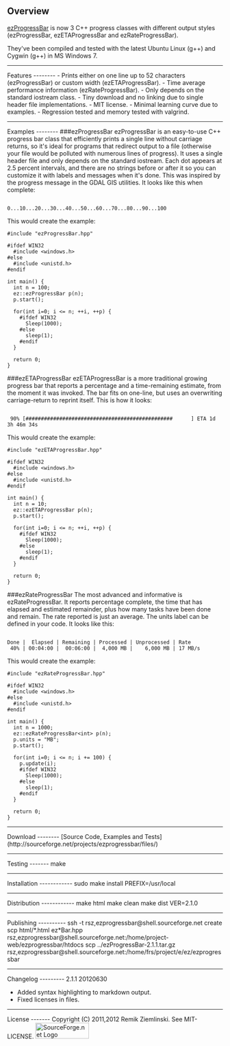 Overview
--------
[ezProgressBar][1] is now 3 C++ progress classes with different output styles (ezProgressBar, ezETAProgressBar and ezRateProgressBar).

They've been compiled and tested with the latest Ubuntu Linux (g++) and Cygwin (g++) in MS Windows 7.

[1]: https://sourceforge.net/projects/ezprogressbar/

<hr>
Features
--------
-   Prints either on one line up to 52 characters (ezProgressBar) or custom width (ezETAProgressBar).
-   Time average performance information (ezRateProgressBar).
-   Only depends on the standard iostream class.
-   Tiny download and no linking due to single header file implementations.
-   MIT license.
-   Minimal learning curve due to examples.
-   Regression tested and memory tested with valgrind.

<hr>
Examples
--------
###ezProgressBar
ezProgressBar is an easy-to-use C++ progress bar class that efficiently prints a single line without carriage returns, so it's ideal for programs that redirect output to a file (otherwise your file would be polluted with numerous lines of progress). It uses a single header file and only depends on the standard iostream. Each dot appears at 2.5 percent intervals, and there are no strings before or after it so you can customize it with labels and messages when it's done. This was inspired by the progress message in the GDAL GIS utilities. It looks like this when complete:

<pre><code>
0...10...20...30...40...50...60...70...80...90...100
</code></pre>

This would create the example:

    #include "ezProgressBar.hpp"
    
    #ifdef WIN32
      #include <windows.h>
    #else
      #include <unistd.h>
    #endif

    int main() {
      int n = 100;
      ez::ezProgressBar p(n);
      p.start();
      
      for(int i=0; i <= n; ++i, ++p) {
        #ifdef WIN32
          Sleep(1000);
        #else
          sleep(1);
        #endif
      }
      
      return 0;
    }

###ezETAProgressBar
ezETAProgressBar is a more traditional growing progress bar that reports a percentage and a time-remaining estimate, from the moment it was invoked. The bar fits on one-line, but uses an overwriting carriage-return to reprint itself. This is how it looks:

<pre><code>
 90% [################################################      ] ETA 1d 3h 46m 34s
</code></pre>

This would create the example:

    #include "ezETAProgressBar.hpp"
    
    #ifdef WIN32
      #include <windows.h>
    #else
      #include <unistd.h>
    #endif

    int main() {
      int n = 10;
      ez::ezETAProgressBar p(n);
      p.start();
      
      for(int i=0; i <= n; ++i, ++p) {
        #ifdef WIN32
          Sleep(1000);
        #else
          sleep(1);
        #endif
      }
      
      return 0;
    }
    
###ezRateProgressBar
The most advanced and informative is ezRateProgressBar. It reports percentage complete, the time that has elapsed and estimated remainder, plus how many tasks have been done and remain. The rate reported is just an average. The units label can be defined in your code. It looks like this:

<pre><code>
Done |  Elapsed | Remaining | Processed | Unprocessed | Rate
 40% | 00:04:00 |  00:06:00 |  4,000 MB |    6,000 MB | 17 MB/s 
</code></pre>

This would create the example:

    #include "ezRateProgressBar.hpp"
    
    #ifdef WIN32
      #include <windows.h>
    #else
      #include <unistd.h>
    #endif

    int main() {
      int n = 1000;
      ez::ezRateProgressBar<int> p(n);
      p.units = "MB";
      p.start();
      
      for(int i=0; i <= n; i += 100) {
        p.update(i);
        #ifdef WIN32
          Sleep(1000);
        #else
          sleep(1);
        #endif
      }
      
      return 0;
    }
    
<hr>
Download
--------
[Source Code, Examples and Tests](http://sourceforge.net/projects/ezprogressbar/files/)

<hr>
Testing
-------
    make

<hr>
Installation
------------
    sudo make install PREFIX=/usr/local
   
<hr>
Distribution
------------
    make html
    make clean
    make dist VER=2.1.0

<hr>
Publishing
----------
    ssh -t rsz,ezprogressbar@shell.sourceforge.net create
    scp html/*.html ez*Bar.hpp rsz,ezprogressbar@shell.sourceforge.net:/home/project-web/ezprogressbar/htdocs
    scp ../ezProgressBar-2.1.1.tar.gz rsz,ezprogressbar@shell.sourceforge.net:/home/frs/project/e/ez/ezprogressbar

<hr>
Changelog
---------
2.1.1 20120630

-   Added syntax highlighting to markdown output.
-   Fixed licenses in files.

<hr>
License
-------
Copyright (C) 2011,2012 Remik Ziemlinski. See MIT-LICENSE.

<a href="http://sourceforge.net">
<img src="http://sourceforge.net/sflogo.php?group_id=545202&amp;type=2" 
width="125" height="37" border="0" alt="SourceForge.net Logo" /></a>

<link rel="stylesheet" href="http://yandex.st/highlightjs/7.0/styles/default.min.css">
<script src="http://yandex.st/highlightjs/7.0/highlight.min.js"></script>
<script>hljs.initHighlightingOnLoad();</script>